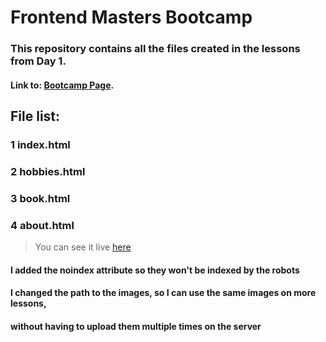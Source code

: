 # Frontend Masters Bootcamp

### This repository contains all the files created in the lessons from Day 1.

#### Link to: [Bootcamp Page](https://frontendmasters.com/bootcamp/introduction-html/creating-your-first-html-page/).

## File list:

### 1 index.html
### 2 hobbies.html
### 3 book.html
### 4 about.html

> You can see it live [here](http://iurianu.rocks/wp-content/uploads/projects/fem/day1/)

#### I added the noindex attribute so they won't be indexed by the robots
#### I changed the path to the images, so I can use the same images on more lessons,
#### without having to upload them multiple times on the server
